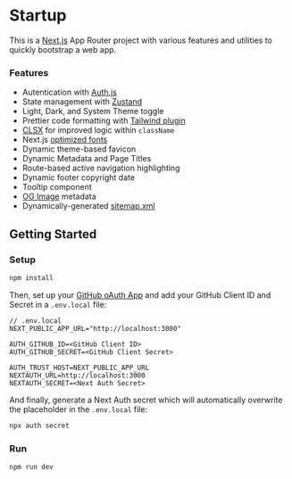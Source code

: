 # Startup

This is a [Next.js](https://nextjs.org/) App Router project with various features and utilities to quickly bootstrap a web app.

### Features

- Autentication with [Auth.js](https://authjs.dev/getting-started/installation?framework=next-js)
- State management with [Zustand](https://github.com/pmndrs/zustand)
- Light, Dark, and System Theme toggle
- Prettier code formatting with [Tailwind plugin](https://tailwindcss.com/blog/automatic-class-sorting-with-prettier)
- [CLSX](https://github.com/lukeed/clsx) for improved logic within `className`
- Next.js [optimized fonts](https://nextjs.org/learn/dashboard-app/optimizing-fonts-images)
- Dynamic theme-based favicon
- Dynamic Metadata and Page Titles
- Route-based active navigation highlighting
- Dynamic footer copyright date
- Tooltip component
- [OG Image](https://vercel.com/docs/functions/og-image-generation) metadata
- Dynamically-generated [sitemap.xml](https://nextjs.org/docs/app/api-reference/file-conventions/metadata/sitemap)

## Getting Started

### Setup

```bash
npm install
```

Then, set up your [GitHub oAuth App](https://authjs.dev/getting-started/providers/github?framework=next-js) and add your GitHub Client ID and Secret in a `.env.local` file:

```
// .env.local
NEXT_PUBLIC_APP_URL="http://localhost:3000"

AUTH_GITHUB_ID=<GitHub Client ID>
AUTH_GITHUB_SECRET=<GitHub Client Secret>

AUTH_TRUST_HOST=NEXT_PUBLIC_APP_URL
NEXTAUTH_URL=http://localhost:3000
NEXTAUTH_SECRET=<Next Auth Secret>
```

And finally, generate a Next Auth secret which will automatically overwrite the placeholder in the `.env.local` file:

```bash
npx auth secret
```

### Run

```bash
npm run dev
```
